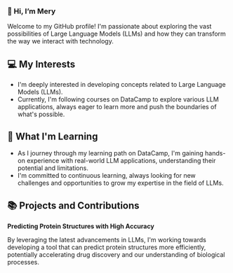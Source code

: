 ### 👋 Hi, I’m Mery

Welcome to my GitHub profile! I'm passionate about exploring the vast possibilities of Large Language Models (LLMs) and how they can transform the way we interact with technology. 

## 💻 My Interests

- I'm deeply interested in developing concepts related to Large Language Models (LLMs).
- Currently, I'm following courses on DataCamp to explore various LLM applications, always eager to learn more and push the boundaries of what's possible.

## 🌱 What I'm Learning

- As I journey through my learning path on DataCamp, I'm gaining hands-on experience with real-world LLM applications, understanding their potential and limitations.
- I'm committed to continuous learning, always looking for new challenges and opportunities to grow my expertise in the field of LLMs.

## 📚 Projects and Contributions

**Predicting Protein Structures with High Accuracy** 

By leveraging the latest advancements in LLMs, I'm working towards developing a tool that can predict protein structures more efficiently, potentially accelerating drug discovery and our understanding of biological processes.

<!---
merytamar/merytamar is a ✨ special ✨ repository because its `README.md` (this file) appears on your GitHub profile.
You can click the Preview link to take a look at your changes.
--->
